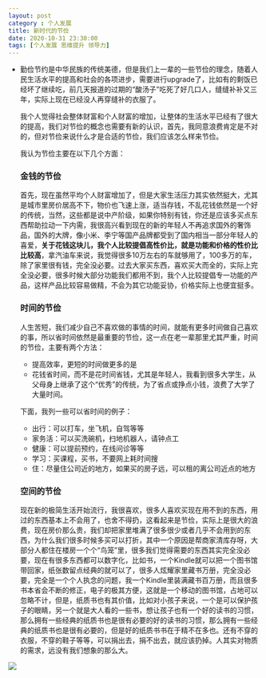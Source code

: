 ```yaml
---
layout: post
category : 个人发展
title: 新时代的节俭
date: 2020-10-31 23:30:00
tags: [个人发展 思维提升 领导力]
---
```


- 勤俭节约是中华民族的传统美德，但是我们上一辈的一些节俭的理念，随着人民生活水平的提高和社会的各项进步，需要进行upgrade了，比如有的剩饭已经坏了继续吃，前几天报道的过期的“酸汤子”吃死了好几口人，缝缝补补又三年，实际上现在已经没人再穿缝补的衣服了。

  我个人觉得社会整体财富和个人财富的增加，让整体的生活水平已经有了很大的提高，我们对节俭的概念也需要有新的认识，首先，我同意浪费肯定是不对的，但对节俭来说什么才是合适的节俭，我们应该怎么样来节俭。

  我认为节俭主要在以下几个方面：

  ### 金钱的节俭

  首先，现在虽然平均个人财富增加了，但是大家生活压力其实依然挺大，尤其是城市里房价居高不下，物价也飞速上涨，适当存钱，不乱花钱依然是一个好的传统，当然，这些都是说中产阶级，如果你特别有钱，你还是应该多买点东西帮助拉动一下内需，我很高兴看到现在的新的年轻人不再追求国外的奢饰品，国外的大牌，像小米、李宁等国产品牌都受到了国内相当一部分年轻人的喜爱，**关于花钱这块儿，我个人比较提倡高性价比，就是功能和价格的性价比比较高**，拿汽油车来说，我觉得很多10万左右的车就够用了，100多万的车，除了家里很有钱，完全没必要。过去大家买东西，喜欢买大而全的，实际上完全没必要，很多时候大部分功能我们都用不到，我个人比较提倡专一功能的产品，这样产品比较容易做精，不会为其它功能妥协，价格实际上也便宜挺多。

  ### 时间的节俭

  人生苦短，我们减少自己不喜欢做的事情的时间，就能有更多时间做自己喜欢的事，所以省时间依然是最重要的节俭，这一点在老一辈那里尤其严重，时间的节俭，主要有两个方法：

  - 提高效率，更短的时间做更多的是
  - 花钱省时间，而不是花时间省钱，尤其是年轻人，我看到很多大学生，从父母身上继承了这个“优秀”的传统，为了省点或挣点小钱，浪费了大学了大量时间。

  下面，我列一些可以省时间的例子：

  - 出行：可以打车，坐飞机，自驾等等
  - 家务活：可以买洗碗机，扫地机器人，请钟点工
  - 健康：可以提前预约，在线问诊等等
  - 学习：买课程，买书，不要网上耗时间搜
  - 住：尽量住公司近的地方，如果买的房子远，可以租的离公司近点的地方

  ### 空间的节俭

  现在新的极简生活开始流行，我很喜欢，很多人喜欢买现在用不到的东西，用过的东西基本上不会用了，也舍不得扔，这看起来是节俭，实际上是很大的浪费，现在房价那么贵，我们却把家里堆满了很多很少或者几乎不会用到的东西，为什么我们很多时候多买可以打折，其中一个原因是帮商家清库存呀，大部分人都住在楼房一个个“鸟笼”里，很多我们觉得需要的东西其实完全没必要，现在有很多东西都可以数字化，比如书，一个Kindle就可以把一个图书馆带回家，纸张数留点经典的就可以了，很多人炫耀家里藏书万册，完全没必要，完全是一个个人执念的问题，我一个Kindle里装满藏书百万册，而且很多书本省会不断的修正，电子的极其方便，这就是一个移动的图书馆，占地可以忽略不计，但是，纸质书也有其价值，比如对小孩子来说，一个是可以保护孩子的眼睛，另一个就是大人看的一些书，想让孩子也有一个好的读书的习惯，那么拥有一些经典的纸质书也是很有必要的好的读书的习惯，那么拥有一些经典的纸质书也是很有必要的，但是好的纸质书书在于精不在多也。还有不穿的衣服，不穿的鞋子等等，可以捐出去，捐不出去，就应该扔掉。人其实对物质的需求，远没有我们想象的那么大。



![](https://cdn.jsdelivr.net/gh/wangdeshui/blogpics@master/weixino_qrcode_for_gh_fe8f228bad0d_258.jpg)

